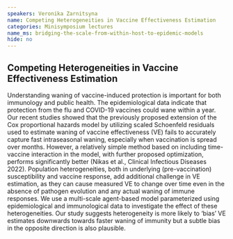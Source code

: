 ```yaml
---
speakers: Veronika Zarnitsyna
name: Competing Heterogeneities in Vaccine Effectiveness Estimation
categories: Minisymposium lectures
name_ms: bridging-the-scale-from-within-host-to-epidemic-models
hide: no
---
```


## Competing Heterogeneities in Vaccine Effectiveness Estimation

Understanding waning of vaccine-induced protection is important for both immunology and public health. The epidemiological data indicate that protection from the flu and COVID-19 vaccines could wane within a year. Our recent studies showed that the previously proposed extension of the Cox proportional hazards model by utilizing scaled Schoenfeld residuals used to estimate waning of vaccine effectiveness (VE) fails to accurately capture fast intraseasonal waning, especially when vaccination is spread over months. However, a relatively simple method based on including time-vaccine interaction in the model, with further proposed optimization, performs significantly better (Nikas et al., Clinical Infectious Diseases 2022). Population heterogeneities, both in underlying (pre-vaccination) susceptibility and vaccine response, add additional challenge in VE estimation, as they can cause measured VE to change over time even in the absence of pathogen evolution and any actual waning of immune responses. We use a multi-scale agent-based model parameterized using epidemiological and immunological data to investigate the effect of these heterogeneities. Our study suggests heterogeneity is more likely to ‘bias’ VE estimates downwards towards faster waning of immunity but a subtle bias in the opposite direction is also plausible.


